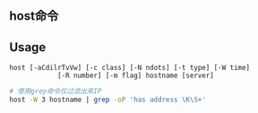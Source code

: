 ## host命令

## Usage
```
host [-aCdilrTvVw] [-c class] [-N ndots] [-t type] [-W time]
            [-R number] [-m flag] hostname [server]
```



```sh
# 使用grep命令仅过滤出来IP
host -W 3 hostname | grep -oP 'has address \K\S+'
```
